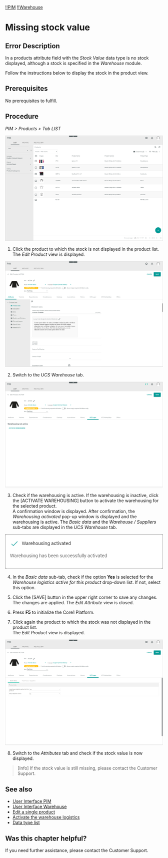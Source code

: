 [!!PIM](PIM)
[!!Warehouse](RetailSuiteWarehousing)

# Missing stock value

## Error Description
In a products attribute field with the *Stock Value* data type is no stock displayed, although a stock is specified in the *Warehouse* module.

Follow the instructions below to display the stock in the product view.


## Prerequisites

No prerequisites to fulfill.

## Procedure

*PIM > Products > Tab LIST*

![Products](/Assets/Screenshots/PIM/Products/List/Products.png "[Products]")

1. Click the product to which the stock is not displayed in the product list.
  The *Edit Product* view is displayed.

  ![Attributes](/Assets/Screenshots/PIM/Products/List/Attributes/AttributesEdit.png "[Attributes]")

2. Switch to the *UCS Warehouse* tab.   

  ![UCS Warehouse](/Assets/Screenshots/PIM/Products/List/UCSWarehouse/WarehousingNotActive.png "[UCS Warehouse]")

3. Check if the warehousing is active. If the warehousing is inactive, click the [ACTIVATE WAREHOUSING] button to activate the warehousing for the selected product.   
  A confirmation window is displayed. After confirmation, the *Warehousing activated* pop-up window is displayed and the warehousing is active. The *Basic data* and the *Warehouse / Suppliers* sub-tabs are displayed in the *UCS Warehouse* tab.

  ![Warehousing activated](/Assets/Screenshots/PIM/Products/List/UCSWarehouse/WarehousingActivated.png "[Warehousing activated]")

4. In the *Basic data* sub-tab, check if the option **Yes** is selected for the *Warehouse logistics active for this product* drop-down list. If not, select this option.

5. Click the [SAVE] button in the upper right corner to save any changes.   
  The changes are applied. The *Edit Attribute* view is closed.

6. Press **F5** to initialize the Core1 Platform.

7. Click again the product to which the stock was not displayed in the product list.   
  The *Edit Product* view is displayed.

  ![UCS Warehouse](/Assets/Screenshots/PIM/Products/List/UCSWarehouse/UCSWarehouseEdit.png "[UCS Warehouse]")

8. Switch to the *Attributes* tab and check if the stock value is now displayed.

  > [Info] If the stock value is still missing, please contact the Customer Support.    


## See also

- [User Interface PIM](/PIM/UserInterface/00_UserInterface.md)
- [User Interface Warehouse](/RetailSuiteWarehousing/UserInterface/00_UserInterface.md)
- [Edit a single product](/PIM/Operation/01_ManageProducts.md#edit-a-single-product)
- [Activate the warehouse logistics](to_be_completed)
- [Data type list](/PIM/UserInterface/04_DataTypeList.md)


## Was this chapter helpful?

If you need further assistance, please contact the Customer Support.

